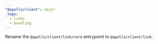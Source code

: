 ```yaml
---
"@apollo/client": major
_tags:
  - links
  - bundling
---
```


Rename the `@apollo/client/link/core` entrypoint to `@apollo/client/link`.
